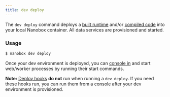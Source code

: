 ```yaml
---
title: dev deploy
---
```


The `dev deploy` command deploys a [built runtime](/cli/build/) and/or [compiled code](/cli/compile/) into your local Nanobox container. All data services are provisioned and started.

### Usage
```bash
$ nanobox dev deploy
```

Once your dev environment is deployed, you can [console in](/cli/dev/console/) and start web/worker processes by running their start commands.

**Note:** [Deploy hooks](/app-config/build-deploy-hooks/#deploy-hooks) **do not** run when running a `dev deploy`. If you need these hooks run, you can run them from a console after your dev environment is provisioned.
